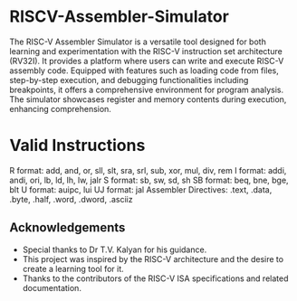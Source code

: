 # RISCV-Assembler-Simulator
The RISC-V Assembler Simulator is a versatile tool designed for both learning and experimentation with the RISC-V instruction set architecture (RV32I). It provides a platform  where users can write and execute RISC-V assembly code. Equipped with features such as loading code from files, step-by-step execution, and debugging functionalities including breakpoints, it offers a comprehensive environment for program analysis. The simulator showcases register and memory contents during execution, enhancing comprehension.

# Valid Instructions
R format: add, and, or, sll, slt, sra, srl, sub, xor, mul, div, rem
I format: addi, andi, ori, lb, ld, lh, lw, jalr
S format: sb, sw, sd, sh
SB format: beq, bne, bge, blt
U format: auipc, lui
UJ format: jal
Assembler Directives: .text, .data, .byte, .half, .word, .dword, .asciiz

## Acknowledgements
- Special thanks to Dr T.V. Kalyan for his guidance.
- This project was inspired by the RISC-V architecture and the desire to create a learning tool for it.
- Thanks to the contributors of the RISC-V ISA specifications and related documentation.
